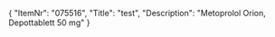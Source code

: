 {
  "ItemNr": "075516",
  "Title": "test",
  "Description": "Metoprolol Orion, Depottablett 50 mg"
}